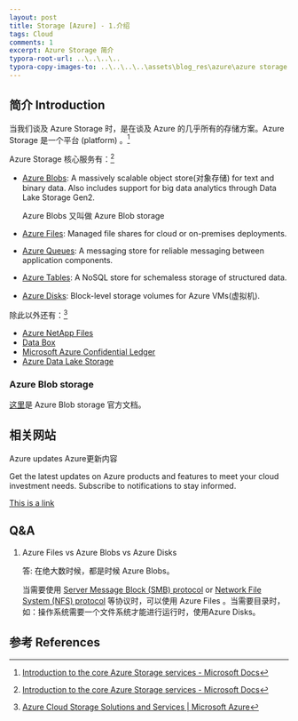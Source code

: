 ```yaml
---
layout: post 
title: Storage [Azure] - 1.介绍
tags: Cloud
comments: 1 
excerpt: Azure Storage 简介
typora-root-url: ..\..\..\..
typora-copy-images-to: ..\..\..\..\assets\blog_res\azure\azure storage
---
```


## 简介 Introduction

当我们谈及 Azure Storage 时，是在谈及 Azure 的几乎所有的存储方案。Azure Storage 是一个平台 (platform) 。[^1]

Azure Storage 核心服务有：[^1]

- [Azure Blobs](https://docs.microsoft.com/en-us/azure/storage/blobs/storage-blobs-introduction): A massively scalable object store(对象存储) for text and binary data. Also includes support for big data analytics through Data Lake Storage Gen2.

  Azure Blobs 又叫做 Azure Blob storage

- [Azure Files](https://docs.microsoft.com/en-us/azure/storage/files/storage-files-introduction): Managed file shares for cloud or on-premises deployments.

- [Azure Queues](https://docs.microsoft.com/en-us/azure/storage/queues/storage-queues-introduction): A messaging store for reliable messaging between application components.

- [Azure Tables](https://docs.microsoft.com/en-us/azure/storage/tables/table-storage-overview): A NoSQL store for schemaless storage of structured data.

- [Azure Disks](https://docs.microsoft.com/en-us/azure/virtual-machines/managed-disks-overview): Block-level storage volumes for Azure VMs(虚拟机).

除此以外还有：[^2]

- [Azure NetApp Files](https://azure.microsoft.com/en-us/services/netapp/)
- [Data Box](https://azure.microsoft.com/en-us/services/databox/)
- [Microsoft Azure Confidential Ledger](https://azure.microsoft.com/en-us/services/azure-confidential-ledger/)
- [ Azure Data Lake Storage](https://azure.microsoft.com/en-us/services/storage/data-lake-storage/)



### Azure Blob storage

[这里](https://docs.microsoft.com/en-us/azure/storage/blobs/)是 Azure Blob storage 官方文档。



## 相关网站

  <div class="row">
    <div class="col s12 m6">
      <div class="card blue-grey darken-1">
        <div class="card-content white-text">
          <span class="card-title">Azure updates Azure更新内容</span>
          <p>Get the latest updates on Azure products and features to meet your cloud investment needs. Subscribe to notifications to stay informed.</p>
        </div>
        <div class="card-action">
          <a href="https://azure.microsoft.com/en-us/updates/?category=storage">This is a link</a>
        </div>
      </div>
    </div>
  </div>

## Q&A

1. Azure Files vs Azure Blobs vs  Azure Disks

   答:  在绝大数时候，都是时候 Azure Blobs。

   当需要使用 [Server Message Block (SMB) protocol](https://docs.microsoft.com/en-us/windows/win32/fileio/microsoft-smb-protocol-and-cifs-protocol-overview) or [Network File System (NFS) protocol](https://en.wikipedia.org/wiki/Network_File_System) 等协议时，可以使用 Azure Files 。当需要目录时，如：操作系统需要一个文件系统才能进行运行时，使用Azure Disks。

## 参考 References

[^1]:  [Introduction to the core Azure Storage services - Microsoft Docs](https://docs.microsoft.com/en-us/azure/storage/common/storage-introduction)
[^2]: [Azure Cloud Storage Solutions and Services | Microsoft Azure](https://azure.microsoft.com/en-us/product-categories/storage/)